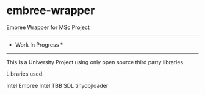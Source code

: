 # embree-wrapper
Embree Wrapper for MSc Project
********************
* Work In Progress *
********************
This is a University Project using only open source third party libraries.

Libraries used:

Intel Embree
Intel TBB
SDL
tinyobjloader
